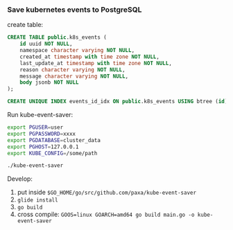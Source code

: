 ### Save kubernetes events to PostgreSQL

create table:
```sql
CREATE TABLE public.k8s_events (
    id uuid NOT NULL,
    namespace character varying NOT NULL,
    created_at timestamp with time zone NOT NULL,
    last_update_at timestamp with time zone NOT NULL,
    reason character varying NOT NULL,
    message character varying NOT NULL,
    body jsonb NOT NULL
);

CREATE UNIQUE INDEX events_id_idx ON public.k8s_events USING btree (id);
```

Run kube-event-saver:
```sh
export PGUSER=user
export PGPASSWORD=xxxx
export PGDATABASE=cluster_data
export PGHOST=127.0.0.1
export KUBE_CONFIG=/some/path

./kube-event-saver
```

Develop:

1. put inside `$GO_HOME/go/src/github.com/paxa/kube-event-saver`
2. `glide install`
3. `go build`
4. cross compile: `GOOS=linux GOARCH=amd64 go build main.go -o kube-event-saver`
